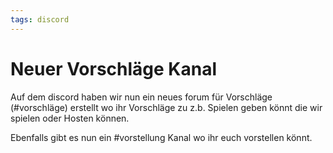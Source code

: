 ```yaml
---
tags: discord
---
```

# Neuer Vorschläge Kanal

Auf dem discord haben wir nun ein neues forum für Vorschläge (#vorschläge) erstellt wo ihr Vorschläge zu z.b. Spielen geben könnt die wir spielen oder Hosten können.

Ebenfalls gibt es nun ein #vorstellung Kanal wo ihr euch vorstellen könnt.
